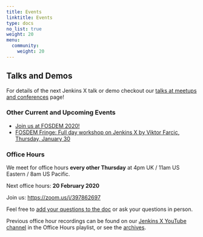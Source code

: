 ```yaml
---
title: Events
linktitle: Events
type: docs
no_list: true
weight: 20
menu:
  community:
    weight: 20
---
```


## Talks and Demos

For details of the next Jenkins X talk or demo checkout our [talks at meetups and conferences](/community/talksdemos/) page!

### Other Current and Upcoming Events

* [Join us at FOSDEM 2020!](/blog/2020/01/09/jxfosdem2020/)
* [FOSDEM Fringe: Full day workshop on Jenkins X by Viktor Farcic, Thursday, January 30](https://www.eventbrite.com/e/workshop-cloud-native-kubernetes-first-serverless-continuous-delivery-with-jenkins-x-kubernetes-and-tickets-87082627483)

### Office Hours

We meet for office hours **every other Thursday** at 4pm UK / 11am US Eastern / 8am US Pacific.

Next office hours: **20 February 2020**

Join us: <https://zoom.us/j/397862697>

Feel free to [add your questions to the doc](https://docs.google.com/document/d/1wHdBlZAN-ndPELuBoM5HBnYiQLvcz92-euXne2mKOEI/edit) or ask your questions in person.

Previous office hour recordings can be found on our [Jenkins X YouTube channel](https://www.youtube.com/channel/UCN2kblPjXKMcjjVYmwvquvg/playlists) in the Office Hours playlist, or see the [archives](/community/office_hours/).
